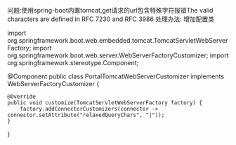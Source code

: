问题:使用spring-boot内置tomcat,get请求的url包含特殊字符报错The valid characters are defined in RFC 7230 and RFC 3986
处理办法:
增加配置类



import org.springframework.boot.web.embedded.tomcat.TomcatServletWebServerFactory;
import org.springframework.boot.web.server.WebServerFactoryCustomizer;
import org.springframework.stereotype.Component;

@Component
public class PortalTomcatWebServerCustomizer implements WebServerFactoryCustomizer<TomcatServletWebServerFactory> {

    @Override
    public void customize(TomcatServletWebServerFactory factory) {
        factory.addConnectorCustomizers(connector -> connector.setAttribute("relaxedQueryChars", "|"));
    }
}
 
